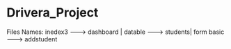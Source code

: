 # Drivera_Project

Files Names:
inedex3 ---> dashboard |
datable ---> students|
form basic ---> addstudent

